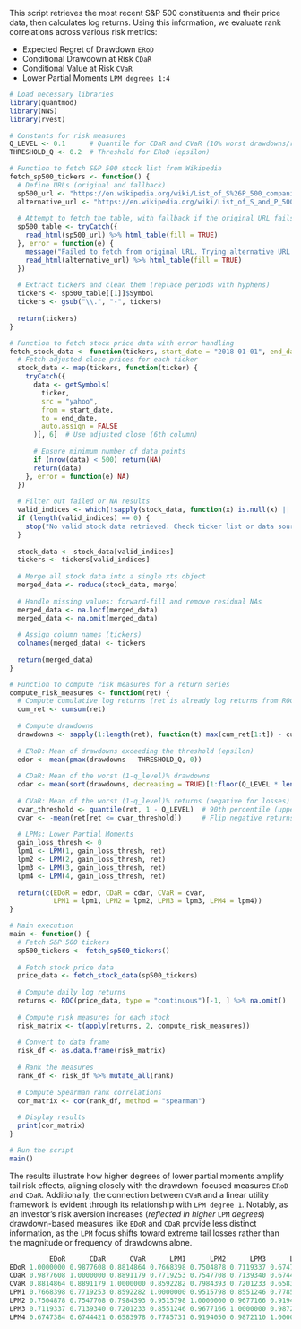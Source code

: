 This script retrieves the most recent S&P 500 constituents and their price data, then calculates log returns. Using this information, we evaluate rank correlations across various risk metrics:
* Expected Regret of Drawdown `ERoD`
* Conditional Drawdown at Risk `CDaR`
* Conditional Value at Risk `CVaR` 
* Lower Partial Moments `LPM degrees 1:4`

```r
# Load necessary libraries
library(quantmod)
library(NNS)
library(rvest)

# Constants for risk measures
Q_LEVEL <- 0.1      # Quantile for CDaR and CVaR (10% worst drawdowns/returns)
THRESHOLD_Q <- 0.2  # Threshold for ERoD (epsilon)

# Function to fetch S&P 500 stock list from Wikipedia
fetch_sp500_tickers <- function() {
  # Define URLs (original and fallback)
  sp500_url <- "https://en.wikipedia.org/wiki/List_of_S%26P_500_companies"
  alternative_url <- "https://en.wikipedia.org/wiki/List_of_S_and_P_500_companies"
  
  # Attempt to fetch the table, with fallback if the original URL fails
  sp500_table <- tryCatch({
    read_html(sp500_url) %>% html_table(fill = TRUE)
  }, error = function(e) {
    message("Failed to fetch from original URL. Trying alternative URL...")
    read_html(alternative_url) %>% html_table(fill = TRUE)
  })
  
  # Extract tickers and clean them (replace periods with hyphens)
  tickers <- sp500_table[[1]]$Symbol
  tickers <- gsub("\\.", "-", tickers)
  
  return(tickers)
}

# Function to fetch stock price data with error handling
fetch_stock_data <- function(tickers, start_date = "2018-01-01", end_date = "2025-02-15") {
  # Fetch adjusted close prices for each ticker
  stock_data <- map(tickers, function(ticker) {
    tryCatch({
      data <- getSymbols(
        ticker, 
        src = "yahoo", 
        from = start_date, 
        to = end_date, 
        auto.assign = FALSE
      )[, 6]  # Use adjusted close (6th column)
      
      # Ensure minimum number of data points
      if (nrow(data) < 500) return(NA)
      return(data)
    }, error = function(e) NA)
  })
  
  # Filter out failed or NA results
  valid_indices <- which(!sapply(stock_data, function(x) is.null(x) || is.na(x)))
  if (length(valid_indices) == 0) {
    stop("No valid stock data retrieved. Check ticker list or data source.")
  }
  
  stock_data <- stock_data[valid_indices]
  tickers <- tickers[valid_indices]
  
  # Merge all stock data into a single xts object
  merged_data <- reduce(stock_data, merge)
  
  # Handle missing values: forward-fill and remove residual NAs
  merged_data <- na.locf(merged_data)
  merged_data <- na.omit(merged_data)
  
  # Assign column names (tickers)
  colnames(merged_data) <- tickers
  
  return(merged_data)
}

# Function to compute risk measures for a return series
compute_risk_measures <- function(ret) {
  # Compute cumulative log returns (ret is already log returns from ROC)
  cum_ret <- cumsum(ret)
  
  # Compute drawdowns
  drawdowns <- sapply(1:length(ret), function(t) max(cum_ret[1:t]) - cum_ret[t])
  
  # ERoD: Mean of drawdowns exceeding the threshold (epsilon)
  edor <- mean(pmax(drawdowns - THRESHOLD_Q, 0))
  
  # CDaR: Mean of the worst (1-q_level)% drawdowns
  cdar <- mean(sort(drawdowns, decreasing = TRUE)[1:floor(Q_LEVEL * length(drawdowns))])
  
  # CVaR: Mean of the worst (1-q_level)% returns (negative for losses)
  cvar_threshold <- quantile(ret, 1 - Q_LEVEL)  # 90th percentile (upper tail of returns)
  cvar <- -mean(ret[ret <= cvar_threshold])     # Flip negative returns to positive for ranking
  
  # LPMs: Lower Partial Moments
  gain_loss_thresh <- 0
  lpm1 <- LPM(1, gain_loss_thresh, ret)
  lpm2 <- LPM(2, gain_loss_thresh, ret)
  lpm3 <- LPM(3, gain_loss_thresh, ret)
  lpm4 <- LPM(4, gain_loss_thresh, ret)
  
  return(c(EDoR = edor, CDaR = cdar, CVaR = cvar, 
           LPM1 = lpm1, LPM2 = lpm2, LPM3 = lpm3, LPM4 = lpm4))
}

# Main execution
main <- function() {
  # Fetch S&P 500 tickers
  sp500_tickers <- fetch_sp500_tickers()
  
  # Fetch stock price data
  price_data <- fetch_stock_data(sp500_tickers)
  
  # Compute daily log returns
  returns <- ROC(price_data, type = "continuous")[-1, ] %>% na.omit()
  
  # Compute risk measures for each stock
  risk_matrix <- t(apply(returns, 2, compute_risk_measures))
  
  # Convert to data frame
  risk_df <- as.data.frame(risk_matrix)
  
  # Rank the measures
  rank_df <- risk_df %>% mutate_all(rank)
  
  # Compute Spearman rank correlations
  cor_matrix <- cor(rank_df, method = "spearman")
  
  # Display results
  print(cor_matrix)
}

# Run the script
main()
```

The results illustrate how higher degrees of lower partial moments amplify tail risk effects, aligning closely with the drawdown-focused measures `ERoD` and `CDaR`. 
Additionally, the connection between `CVaR` and a linear utility framework is evident through its relationship with `LPM degree 1`. 
Notably, as an investor’s risk aversion increases (*reflected in higher* `LPM` *degrees*) drawdown-based measures like `EDoR` and `CDaR` provide less distinct information, as the `LPM` focus shifts toward extreme tail losses rather than the magnitude or frequency of drawdowns alone.

```r
          EDoR      CDaR      CVaR      LPM1      LPM2      LPM3      LPM4
EDoR 1.0000000 0.9877608 0.8814864 0.7668398 0.7504878 0.7119337 0.6747384
CDaR 0.9877608 1.0000000 0.8891179 0.7719253 0.7547708 0.7139340 0.6744421
CVaR 0.8814864 0.8891179 1.0000000 0.8592282 0.7984393 0.7201233 0.6583978
LPM1 0.7668398 0.7719253 0.8592282 1.0000000 0.9515798 0.8551246 0.7785731
LPM2 0.7504878 0.7547708 0.7984393 0.9515798 1.0000000 0.9677166 0.9194050
LPM3 0.7119337 0.7139340 0.7201233 0.8551246 0.9677166 1.0000000 0.9872110
LPM4 0.6747384 0.6744421 0.6583978 0.7785731 0.9194050 0.9872110 1.0000000
```
